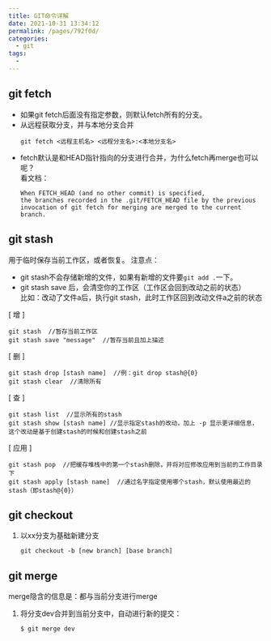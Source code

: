 ```yaml
---
title: GIT命令详解
date: 2021-10-31 13:34:12
permalink: /pages/792f0d/
categories:
  - git
tags:
  - 
---
```

## git fetch
- 如果git fetch后面没有指定参数，则默认fetch所有的分支。  
- 从远程获取分支，并与本地分支合并  
    ```
    git fetch <远程主机名> <远程分支名>:<本地分支名>
    ```
- fetch默认是和HEAD指针指向的分支进行合并，为什么fetch再merge也可以呢？  
看文档：  
    ```
    When FETCH_HEAD (and no other commit) is specified, 
    the branches recorded in the .git/FETCH_HEAD file by the previous invocation of git fetch for merging are merged to the current branch.
    ```
    
## git stash
用于临时保存当前工作区，或者恢复。
注意点：  
- git stash不会存储新增的文件，如果有新增的文件要`git add .`一下。  
- git stash save 后，会清空你的工作区（工作区会回到改动之前的状态）  
    比如：改动了文件a后，执行git stash，此时工作区回到改动文件a之前的状态
    
[ 增 ]
```
git stash  //暂存当前工作区
git stash save "message"  //暂存当前且加上描述
```
[ 删 ]  
```
git stash drop [stash name]  //例：git drop stash@{0}
git stash clear  //清除所有
```
[ 查 ]
```
git stash list  //显示所有的stash
git stash show [stash name] //显示指定stash的改动，加上 -p 显示更详细信息，这个改动是基于创建stash的时候和创建stash之前
```
[ 应用 ]
```
git stash pop  //把缓存堆栈中的第一个stash删除，并将对应修改应用到当前的工作目录下
git stash apply [stash name]  //通过名字指定使用哪个stash，默认使用最近的stash（即stash@{0}）
```


## git checkout
1. 以xx分支为基础新建分支
   ```
   git checkout -b [new branch] [base branch]
   ```

## git merge
merge隐含的信息是：都与当前分支进行merge
1. 将分支dev合并到当前分支中，自动进行新的提交：
    ```
    $ git merge dev
    ```

